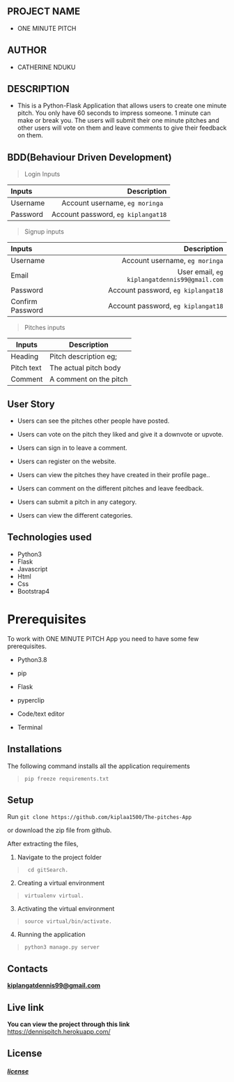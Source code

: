 ## PROJECT  NAME 
 - ONE MINUTE PITCH 

## AUTHOR 
 - CATHERINE NDUKU

 ## DESCRIPTION 
 - This is a Python-Flask Application that allows users to create one minute pitch. You only have 60 seconds to impress someone. 1 minute can make or break you.
The users will submit their one minute pitches and other users will vote on them and leave comments to give their feedback on them.

 ## BDD(Behaviour Driven Development)


>Login Inputs

| Inputs |  Description |
| :---         |          ---: |
| Username  | Account username, ``eg moringa ``|
| Password  | Account password, ``eg kiplangat18``|

>Signup inputs

| Inputs |  Description |
| :---         |          ---: |
| Username  | Account username, ``eg moringa``|
| Email  | User email, ``eg kiplangatdennis99@gmail.com``|
| Password  | Account password, ``eg kiplangat18``|
| Confirm Password  | Account password, ``eg kiplangat18``|

> Pitches inputs

| Inputs | Description  |
|---|---|
|  Heading | Pitch description eg; |
|  Pitch text| The actual pitch body|
| Comment| A comment on the pitch|

## User Story

- Users can see the pitches other people have posted.

- Users can vote on the pitch they liked and give it a downvote or upvote.

- Users can sign in to leave a comment.

- Users can register on the website.

- Users can view the pitches they have created in their profile page..

- Users can comment on the different pitches and leave feedback. 

- Users can submit a pitch in any category. 

- Users can view the different categories. 

## Technologies used
* Python3
* Flask
* Javascript
* Html
* Css
* Bootstrap4


# Prerequisites

To work with ONE MINUTE PITCH App you need to have some few prerequisites.

- Python3.8

- pip

- Flask 

- pyperclip

- Code/text editor

- Terminal

## Installations

The following command installs all the application requirements
>``pip freeze requirements.txt``

## Setup
Run 
``git clone https://github.com/kiplaa1500/The-pitches-App``

or download the zip file from github.

After extracting the files, 

1. Navigate to the project folder
>`` cd gitSearch.`` 

2. Creating a virtual environment
>``virtualenv virtual.``

3. Activating the virtual environment
>``source virtual/bin/activate.``

4. Running the application
>``python3 manage.py server``


## Contacts 
**kiplangatdennis99@gmail.com**


## Live link 
**You can view the project through this link**
https://dennispitch.herokuapp.com/


## License 

#### [*license*](LICENSE)
